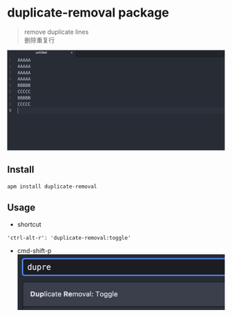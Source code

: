 # duplicate-removal package
> remove duplicate lines  
> 删除重复行

![duplicate-removal.gif](https://raw.githubusercontent.com/FloydaGithub/duplicate-removal/master/res/duplicate-removal.gif)

## Install
```
apm install duplicate-removal
```

## Usage
- shortcut  
```
'ctrl-alt-r': 'duplicate-removal:toggle'
```
- cmd-shift-p  
![duplicate-removal.png](https://raw.githubusercontent.com/FloydaGithub/duplicate-removal/master/res/duplicate-removal.png)
